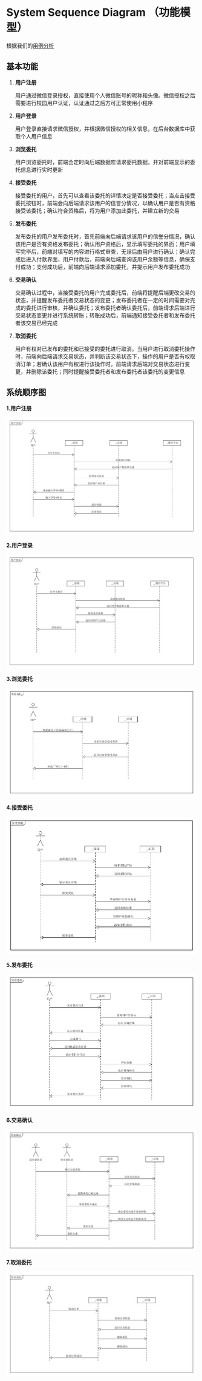 # System Sequence Diagram （功能模型）

根据我们的[用例分析](<https://github.com/sysu-team/sysu-team.github.io/blob/master/06-02-use-cases.md>)

## 基本功能

1. **用户注册**

   用户通过微信登录授权，直接使用个人微信账号的昵称和头像。微信授权之后需要进行校园用户认证，认证通过之后方可正常使用小程序

2. **用户登录**

   用户登录直接请求微信授权，并根据微信授权的相关信息，在后台数据库中获取个人用户信息

3. **浏览委托**

   用户浏览委托时，前端会定时向后端数据库请求委托数据，并对前端显示的委托信息进行实时更新

4. **接受委托**

   接受委托的用户，首先可以查看该委托的详情决定是否接受委托；当点击接受委托按钮时，前端会向后端请求该用户的信誉分情况，以确认用户是否有资格接受该委托；确认符合资格后，将为用户添加此委托，并建立新的交易

5. **发布委托**

   发布委托的用户发布委托时，首先前端向后端请求该用户的信誉分情况，确认该用户是否有资格发布委托；确认用户资格后，显示填写委托的界面；用户填写完毕后，前端对填写的内容进行格式审查，无误后由用户进行确认；确认完成后进入付款界面，用户付款后，前端向后端查询该用户余额等信息，确保支付成功；支付成功后，前端向后端请求添加委托，并提示用户发布委托成功

6. **交易确认**

   交易确认过程中，当接受委托的用户完成委托后，前端将提醒后端更改交易的状态，并提醒发布委托者交易状态的变更；发布委托者在一定的时间需要对完成的委托进行审核，并确认委托；发布委托者确认委托后，前端请求后端进行交易状态变更并进行系统转账；转账成功后，前端通知接受委托者和发布委托者该交易已经完成

7. **取消委托**

   用户有权对已发布的委托和已接受的委托进行取消。当用户进行取消委托操作时，前端向后端请求交易状态，并判断该交易状态下，操作的用户是否有权取消订单；若确认该用户有权进行该操作时，前端请求后端对交易状态进行变更，并删除该委托；同时提醒接受委托者和发布委托者该委托的变更信息

## 系统顺序图

**1.用户注册**

![](imgs/06-03/用户注册.jpg)

**2.用户登录**

![](imgs/06-03/用户登录.jpg)

**3.浏览委托**

![](imgs/06-03/浏览委托.jpg)

**4.接受委托**

![](imgs/06-03/接受委托.jpg)

**5.发布委托**

![](imgs/06-03/发布委托.jpg)

**6.交易确认**

![](imgs/06-03/状态确认.jpg)

**7.取消委托**

![](imgs/06-03/取消订单.jpg)
